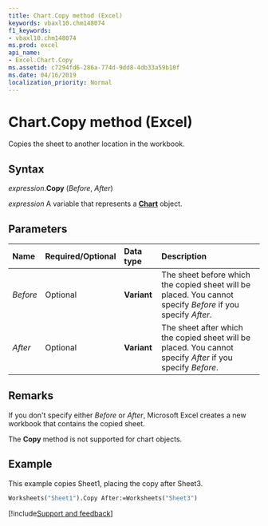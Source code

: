 ```yaml
---
title: Chart.Copy method (Excel)
keywords: vbaxl10.chm148074
f1_keywords:
- vbaxl10.chm148074
ms.prod: excel
api_name:
- Excel.Chart.Copy
ms.assetid: c7294fd6-286a-774d-9dd8-4db33a59b10f
ms.date: 04/16/2019
localization_priority: Normal
---
```



# Chart.Copy method (Excel)

Copies the sheet to another location in the workbook.


## Syntax

_expression_.**Copy** (_Before_, _After_)

_expression_ A variable that represents a **[Chart](Excel.Chart(object).md)** object.


## Parameters

|Name|Required/Optional|Data type|Description|
|:-----|:-----|:-----|:-----|
| _Before_|Optional| **Variant**|The sheet before which the copied sheet will be placed. You cannot specify _Before_ if you specify _After_.|
| _After_|Optional| **Variant**|The sheet after which the copied sheet will be placed. You cannot specify _After_ if you specify _Before_.|


## Remarks

If you don't specify either _Before_ or _After_, Microsoft Excel creates a new workbook that contains the copied sheet.

The **Copy** method is not supported for chart objects.


## Example

This example copies Sheet1, placing the copy after Sheet3.

```vb
Worksheets("Sheet1").Copy After:=Worksheets("Sheet3")
```



[!include[Support and feedback](~/includes/feedback-boilerplate.md)]
